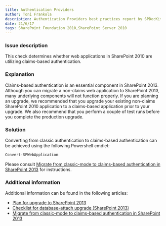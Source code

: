 ```yaml
---
title: Authentication Providers
author: Toni Frankola
description: Authentication Providers best practices report by SPDocKit determines whether web applications in SharePoint 2010 are utilizing claims-based authentication.
date: 21/6/17
tags: SharePoint Foundation 2010,SharePoint Server 2010
---
```

### Issue description

This check determines whether web applications in SharePoint 2010 are utilizing claims-based authentication.

### Explanation

Claims-based authentication is an essential component in SharePoint 2013. Although you can migrate a non-claims web application to SharePoint 2013, many underlying components will not function properly. If you are planning an upgrade, we recommended that you upgrade your existing non-claims SharePoint 2010 application to a claims-based application prior to your upgrade. We also recommend that you perform a couple of test runs before you complete the production upgrade.

### Solution

Converting from classic authentication to claims-based authentication can be achieved using the following Powershell cmdlet:

```powershell
Convert-SPWebApplication
```
Please consult [Migrate from classic-mode to claims-based authentication in SharePoint 2013](https://technet.microsoft.com/en-us/library/gg251985.aspx) for instructions.

### Additional information

Additional information can be found in the following articles:

* [Plan for upgrade to SharePoint 2013](https://technet.microsoft.com/en-us/library/cc303429.aspx)
* [Checklist for database-attach upgrade (SharePoint 2013)](https://technet.microsoft.com/en-us/library/ff607663.aspx)
* [Migrate from classic-mode to claims-based authentication in SharePoint 2013](https://technet.microsoft.com/en-us/library/gg251985.aspx)
